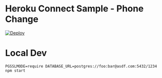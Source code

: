 # Heroku Connect Sample - Phone Change

[![Deploy](https://www.herokucdn.com/deploy/button.png)](https://heroku.com/deploy?template=https://github.com/ZackSyed/react-heroku-connect)

# Local Dev

    PGSSLMODE=require DATABASE_URL=postgres://foo:bar@asdf.com:5432/1234 npm start
